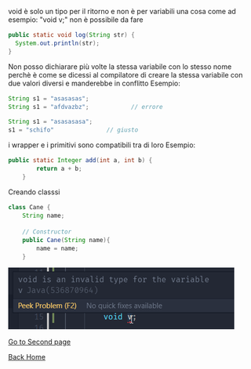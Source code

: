 void è solo un tipo per il ritorno e non è per variabili
una cosa come ad esempio: "void v;" non è possibile da fare

```java
public static void log(String str) {
  System.out.println(str);
}
```
Non posso dichiarare più volte la stessa variabile con lo stesso nome perchè è come se dicessi al compilatore di creare la stessa variabile con due valori diversi e manderebbe in conflitto
Esempio:
```java
String s1 = "asasasas";
String s1 = "afdvazbz";            // errore
```
```java
String s1 = "asasasasa";
s1 = "schifo"               // giusto
```
i wrapper e i primitivi sono compatibili tra di loro
Esempio:
```java
public static Integer add(int a, int b) {
        return a + b;
    }
```
Creando classsi
```java
class Cane {
    String name;

    // Constructor
    public Cane(String name){
        name = name;                  
    }
```
![](../assets/objects1.png)

[Go to Second page](branching.md)

[Back Home](../../readme.md)
